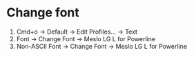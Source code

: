# Change font

1. Cmd+o -> Default -> Edit Profiles... -> Text
2. Font -> Change Font -> Meslo LG L for Powerline
3. Non-ASCII Font -> Change Font -> Meslo LG L for Powerline
